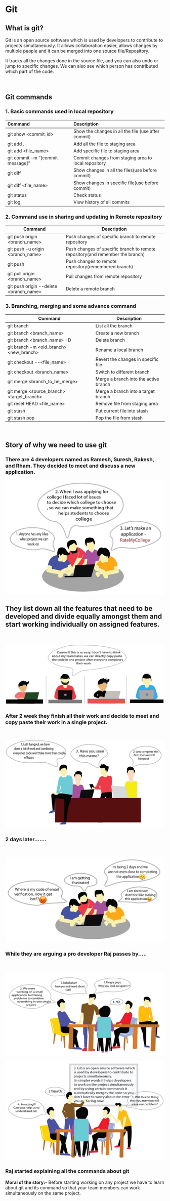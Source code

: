 # **Git**
## **What is git?**
Git is an open source software which is used by developers to contribute to projects simultaneously. It allows collaboration easier, allows changes by multiple people and it can be merged into one source file/Repository.

It tracks all the changes done in the source file, and you can also undo or jump to specific changes. We can also see which person has contributed which part of the code.

<br />

## **Git commands**

 ### 1. Basic commands used in local repository

|**Command**                        |**Description**                                        |
|:----------------------------------|:------------------------------------------------------|
|git show <commit_id>               |Show the changes in all the file (use after commit)      |
|git add .                          |Add all the file to staging area                        |
|git add <file_name>                |Add specific file to staging area                      |
|git commit -m “[commit message]”   |Commit changes from staging area to local repository   |
|git diff                           |Show changes in all the files(use before commit)       |
|git diff <file_name>               |Show changes in specific file(use before commit)       |
|git status                         |Check status                                           |
|git log                            |View history of all commits                            |


 ### 2. Command use in sharing and updating in Remote repository

| **Command**                            | **Description**                                                               |
|----------------------------------------|-------------------------------------------------------------------------------|
| git push origin <branch_name>          | Push changes of specific branch to remote repository                          |
| git push -u origin <branch_name>       | Push changes of specific branch to remote repository(and remember the branch) |
| git push                               | Push changes to remote repository(remembered branch)                          |
| git pull origin <branch_name>          | Pull changes from remote repository                                           |
| git push origin --delete <branch_name> | Delete a remote branch                                                        |

  
 ### 3. Branching, merging and some advance command

| **Command**                               | **Description**                       |
|-------------------------------------------|---------------------------------------|
| git branch                                | List all the branch                   |
| git branch <branch_name>                  | Create a new branch                   |
| git branch <branch_name> -D               | Delete branch                         |
| git branch -m <old_branch> <new_branch>   | Rename a local branch                 |
| git checkout --<file_name>                | Revert the changes in specific file   |
| git checkout <branch_name>                | Switch to different branch            |
| git merge <branch_to_be_merge>            | Merge a branch into the active branch |
| git merge <source_branch> <target_branch> | Merge a branch into a target branch   |
| git reset HEAD <file_name>                | Remove file from staging area         |
| git stash                                 | Put current file into stash           |
| git stash pop                             | Pop the file from stash               |

<br/>

## **Story of why we need to use git**
### There are 4 developers named as Ramesh, Suresh, Rakesh, and Rham. They decided to meet and discuss a new application.

![image](./image/1.jpg)
<br>
## They list down all the features that need to be developed and divide equally amongst them and start working individually on assigned features.
<br>

![image](./image/2.jpg)
<br>

### After 2 week they finish all their work and decide to meet and copy paste their work in a single project.
<br>

![image](./image/3.jpg)
<br>

### 2 days later.......
<br>

![image](./image/4.jpg)
<br>

### While they are arguing a pro developer Raj passes by.....
<br>

![image](./image/5.jpg)
<br>

![image](./image/6.jpg)


### Raj started explaining all the commands about git

**Moral of the story:-** Before starting working on any project we have to learn about git and its command so that your team members can work simultaneously on the same project. 


